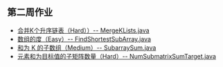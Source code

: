 ## 第二周作业

- [合并K个升序链表（Hard））-- MergeKLists.java](MergeKLists.java)
- [数组的度（Easy）-- FindShortestSubArray.java ](FindShortestSubArray.java)
- [和为 K 的子数组（Medium）-- SubarraySum.java ](SubarraySum.java)
- [元素和为目标值的子矩阵数量（Hard）-- NumSubmatrixSumTarget.java ](NumSubmatrixSumTarget.java) 
   